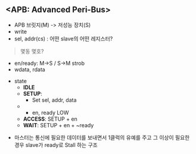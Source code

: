 ## <APB: Advanced Peri-Bus>
- APB 브릿지(M) -> 저성능 장치(S)
- write
- sel, addr(cs) : 어떤 slave의 어떤 레지스터?
> 몇동 몇호? 
- en/ready: M->S / S->M strob
- wdata, rdata
* state
	* __IDLE__
 	* __SETUP__:
  		* Set sel, addr, data
    * * en, ready LOW	 
	* __ACCESS__: SETUP + en
 	* __WAIT__: SETUP + en + ~ready
- 마스터는 통신에 필요한 데이터를 보내면서 1클럭의 유예를 주고 그 이상이 필요한 경우 slave가 ready로 Stall 하는 구조
